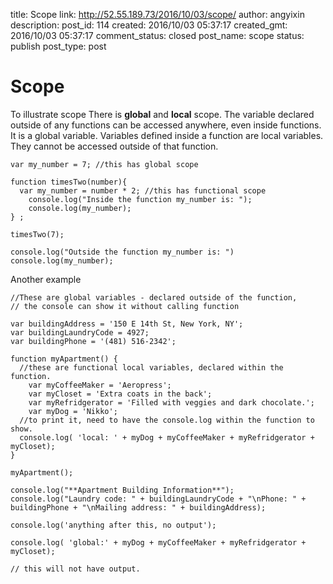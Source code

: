 title: Scope
link: http://52.55.189.73/2016/10/03/scope/
author: angyixin
description: 
post_id: 114
created: 2016/10/03 05:37:17
created_gmt: 2016/10/03 05:37:17
comment_status: closed
post_name: scope
status: publish
post_type: post

# Scope

To illustrate scope There is **global** and **local** scope. The variable declared outside of any functions can be accessed anywhere, even inside functions. It is a global variable. Variables defined inside a function are local variables. They cannot be accessed outside of that function. 
    
    
    var my_number = 7; //this has global scope
    
    function timesTwo(number){
      var my_number = number * 2; //this has functional scope 
        console.log("Inside the function my_number is: ");
        console.log(my_number);
    } ;
    
    timesTwo(7);
    
    console.log("Outside the function my_number is: ")
    console.log(my_number);

Another example 
    
    
    //These are global variables - declared outside of the function, 
    // the console can show it without calling function
    
    var buildingAddress = '150 E 14th St, New York, NY';
    var buildingLaundryCode = 4927;
    var buildingPhone = '(481) 516-2342';
     
    function myApartment() {
      //these are functional local variables, declared within the function.
    	var myCoffeeMaker = 'Aeropress';
    	var myCloset = 'Extra coats in the back';
    	var myRefridgerator = 'Filled with veggies and dark chocolate.';
    	var myDog = 'Nikko';
      //to print it, need to have the console.log within the function to show.
      console.log( 'local: ' + myDog + myCoffeeMaker + myRefridgerator + myCloset);
    }
    
    myApartment();
     
    console.log("**Apartment Building Information**");
    console.log("Laundry code: " + buildingLaundryCode + "\nPhone: " + buildingPhone + "\nMailing address: " + buildingAddress);
    
    console.log('anything after this, no output');
    
    console.log( 'global:' + myDog + myCoffeeMaker + myRefridgerator + myCloset); 
    
    // this will not have output.